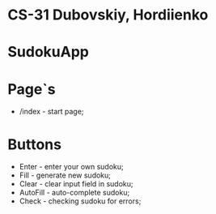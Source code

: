 # CS-31 Dubovskiy, Hordiienko
# SudokuApp

# Page`s

- /index  - start page;

# Buttons

- Enter - enter your own sudoku;
- Fill - generate new sudoku;
- Clear - clear input field in sudoku;
- AutoFill - auto-complete sudoku;
- Check - checking sudoku for errors;